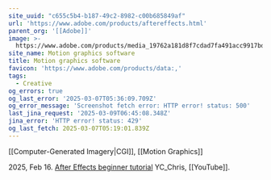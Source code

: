 ```yaml
---
site_uuid: "c655c5b4-b187-49c2-8982-c00b685849af"
url: 'https://www.adobe.com/products/aftereffects.html'
parent_org: '[[Adobe]]'
image: >-
  https://www.adobe.com/products/media_19762a181d8f7cdad7fa491acc9917bdedbcba01a.jpeg?width=1200&format=pjpg&optimize=medium
site_name: Motion graphics software
title: Motion graphics software
favicon: 'https://www.adobe.com/products/data:,'
tags:
  - Creative
og_errors: true
og_last_error: '2025-03-07T05:36:09.709Z'
og_error_message: 'Screenshot fetch error: HTTP error! status: 500'
last_jina_request: '2025-03-09T06:45:08.348Z'
jina_error: 'HTTP error! status: 429'
og_last_fetch: 2025-03-07T05:19:01.839Z
---
```

[[Computer-Generated Imagery|CGI]], [[Motion Graphics]]

2025, Feb 16. [After Effects beginner tutorial](https://youtu.be/cOqMCL4aZHM?si=eTmOXoLq9jxtIkZU) YC_Chris, [[YouTube]].
